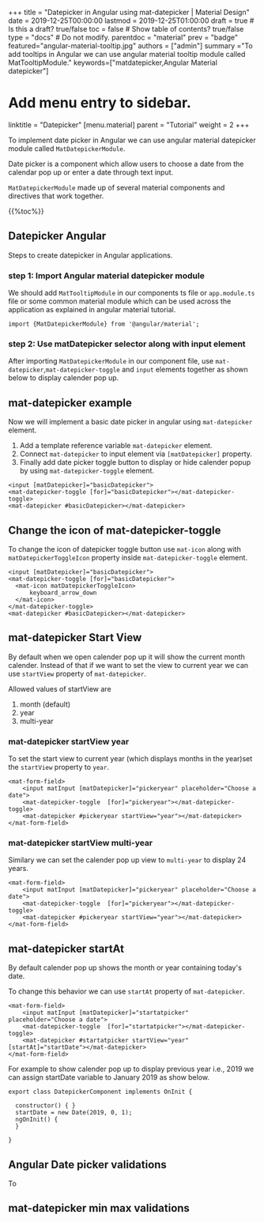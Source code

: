 +++
title = "Datepicker in Angular using mat-datepicker | Material Design"
date = 2019-12-25T00:00:00
lastmod = 2019-12-25T01:00:00
draft = true  # Is this a draft? true/false
toc = false  # Show table of contents? true/false
type = "docs"  # Do not modify.
parentdoc = "material"
prev = "badge"
featured="angular-material-tooltip.jpg"
authors = ["admin"]
summary ="To add tooltips in Angular we can use angular material tooltip module called MatTooltipModule."
keywords=["matdatepicker,Angular Material datepicker"]


# Add menu entry to sidebar.
linktitle = "Datepicker"
[menu.material]
  parent = "Tutorial"
  weight = 2
+++

To implement date picker in Angular we can use angular material datepicker module called `MatDatepickerModule`.

Date picker is a component which allow users to choose a date from the calendar pop up or enter a date through text input.

`MatDatepickerModule` made up of several material components and directives that work together.

{{%toc%}}

## Datepicker Angular

Steps to create datepicker in Angular applications.

### step 1: Import Angular material datepicker module 

We should add `MatTooltipModule` in our components ts file or `app.module.ts` file or some common material module which can be used across the application as explained in angular material tutorial.

```
import {MatDatepickerModule} from '@angular/material';
```

### step 2: Use matDatepicker selector along with input element

After importing `MatDatepickerModule` in our component file, use `mat-datepicker`,`mat-datepicker-toggle` and `input` elements together as shown below to display calender pop up.

## mat-datepicker example

Now we will implement a basic date picker in angular using `mat-datepicker` element.

1. Add a template reference variable `mat-datepicker` element.   
2. Connect `mat-datepicker` to input element via `[matDatepicker]` property. 
3. Finally add date picker toggle button to display or hide calender popup by using `mat-datepicker-toggle` element. 

```
<input [matDatepicker]="basicDatepicker">
<mat-datepicker-toggle [for]="basicDatepicker"></mat-datepicker-toggle>
<mat-datepicker #basicDatepicker></mat-datepicker>
```

## Change the icon of mat-datepicker-toggle 

To change the icon of datepicker toggle button use `mat-icon` along with `matDatepickerToggleIcon` property inside `mat-datepicker-toggle` element.

```
<input [matDatepicker]="basicDatepicker">
<mat-datepicker-toggle [for]="basicDatepicker">
  <mat-icon matDatepickerToggleIcon>
      keyboard_arrow_down
  </mat-icon>
</mat-datepicker-toggle>
<mat-datepicker #basicDatepicker></mat-datepicker>
```

## mat-datepicker Start View

By default when we open calender pop up it will show the current month calender. Instead of that if we want to set the view to current year we can use `startView` property of `mat-datepicker`.

Allowed values of startView are 

1. month (default)
2. year
3. multi-year

### mat-datepicker startView year

To set the start view to current year (which displays months in the year)set the `startView` property to `year`.

```
<mat-form-field>
    <input matInput [matDatepicker]="pickeryear" placeholder="Choose a date">
    <mat-datepicker-toggle  [for]="pickeryear"></mat-datepicker-toggle>
    <mat-datepicker #pickeryear startView="year"></mat-datepicker>
</mat-form-field>
```
### mat-datepicker startView multi-year

Similary we can set the calender pop up view to `multi-year` to display 24 years.

```
<mat-form-field>
    <input matInput [matDatepicker]="pickeryear" placeholder="Choose a date">
    <mat-datepicker-toggle  [for]="pickeryear"></mat-datepicker-toggle>
    <mat-datepicker #pickeryear startView="year"></mat-datepicker>
</mat-form-field>
```

## mat-datepicker startAt

By default calender pop up shows the month or year containing today's date.

To change this behavior we can use `startAt` property of `mat-datepicker`.

```
<mat-form-field>
    <input matInput [matDatepicker]="startatpicker" placeholder="Choose a date">
    <mat-datepicker-toggle  [for]="startatpicker"></mat-datepicker-toggle>
    <mat-datepicker #startatpicker startView="year" [startAt]="startDate"></mat-datepicker>
</mat-form-field>

```

For example to show calender pop up to display previous year i.e., 2019 we can assign startDate variable to January 2019 as show below.

```
export class DatepickerComponent implements OnInit {

  constructor() { }
  startDate = new Date(2019, 0, 1);
  ngOnInit() {
  }

}
```
## Angular Date picker validations

To 

## mat-datepicker min max validations

